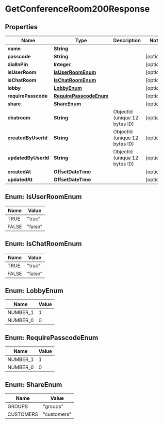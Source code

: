 

# GetConferenceRoom200Response


## Properties

| Name | Type | Description | Notes |
|------------ | ------------- | ------------- | -------------|
|**name** | **String** |  |  |
|**passcode** | **String** |  |  [optional] |
|**dialInPin** | **Integer** |  |  [optional] |
|**isUserRoom** | [**IsUserRoomEnum**](#IsUserRoomEnum) |  |  [optional] |
|**isChatRoom** | [**IsChatRoomEnum**](#IsChatRoomEnum) |  |  [optional] |
|**lobby** | [**LobbyEnum**](#LobbyEnum) |  |  [optional] |
|**requirePasscode** | [**RequirePasscodeEnum**](#RequirePasscodeEnum) |  |  [optional] |
|**share** | [**ShareEnum**](#ShareEnum) |  |  [optional] |
|**chatroom** | **String** | ObjectId (unique 12 bytes ID) |  [optional] |
|**createdByUserId** | **String** | ObjectId (unique 12 bytes ID) |  [optional] |
|**updatedByUserId** | **String** | ObjectId (unique 12 bytes ID) |  [optional] |
|**createdAt** | **OffsetDateTime** |  |  [optional] |
|**updatedAt** | **OffsetDateTime** |  |  [optional] |



## Enum: IsUserRoomEnum

| Name | Value |
|---- | -----|
| TRUE | &quot;true&quot; |
| FALSE | &quot;false&quot; |



## Enum: IsChatRoomEnum

| Name | Value |
|---- | -----|
| TRUE | &quot;true&quot; |
| FALSE | &quot;false&quot; |



## Enum: LobbyEnum

| Name | Value |
|---- | -----|
| NUMBER_1 | 1 |
| NUMBER_0 | 0 |



## Enum: RequirePasscodeEnum

| Name | Value |
|---- | -----|
| NUMBER_1 | 1 |
| NUMBER_0 | 0 |



## Enum: ShareEnum

| Name | Value |
|---- | -----|
| GROUPS | &quot;groups&quot; |
| CUSTOMERS | &quot;customers&quot; |



